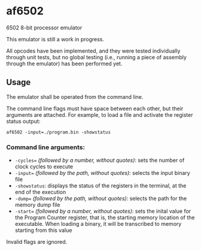 # af6502
6502 8-bit processor emulator

This emulator is still a work in progress.

All opcodes have been implemented, and they were tested individually
through unit tests, but no global testing (i.e., running a piece of
assembly through the emulator) has been performed yet.

## Usage

The emulator shall be operated from the command line.

The command line flags must have space between each other, but their
arguments are attached. For example, to load a file and activate the
register status output:

```
af6502 -input=./program.bin -showstatus
```

### Command line arguments:

- `-cycles=` *(followed by a number, without quotes)*: sets the number of
  clock cycles to execute
- `-input=` *(followed by the path, without quotes)*: selects the input
  binary file
- `-showstatus`: displays the status of the registers in the terminal,
  at the end of the execution
- `-dump=` *(followed by the path, without quotes)*: selects the path for
  the memory dump file
- `-start=` *(followed by a number, without quotes)*: sets the inital value
  for the Program Counter register, that is, the starting memory location
  of the executable. When loading a binary, it will be transcribed to
  memory starting from this value

Invalid flags are ignored.

